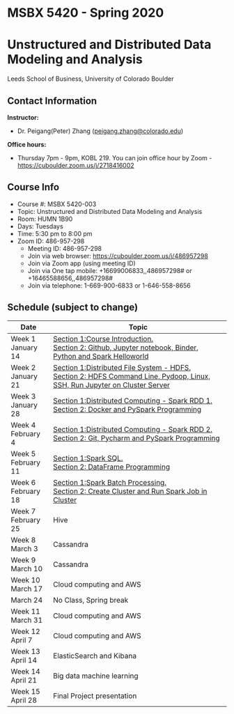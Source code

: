 # MSBX 5420 - Spring 2020
# Unstructured and Distributed Data Modeling and Analysis

Leeds School of Business, University of Colorado Boulder


## Contact Information

**Instructor:**  
- Dr. Peigang(Peter) Zhang (peigang.zhang@colorado.edu)

**Office hours:**  
- Thursday 7pm - 9pm, KOBL 219. You can join office hour by Zoom - https://cuboulder.zoom.us/j/2718416002


## Course Info
- Course #: MSBX 5420-003
- Topic: Unstructured and Distributed Data Modeling and Analysis
- Room: HUMN 1B90
- Days: Tuesdays
- Time: 5:30 pm to 8:00 pm
- Zoom ID: 486-957-298
    - Meeting ID: 486-957-298
    - Join via web browser: https://cuboulder.zoom.us/j/486957298
    - Join via Zoom app (using meeting ID)
    - Join via One tap mobile: +16699006833,,486957298# or +16465588656,,486957298#
    - Join via telephone: 1-669-900-6833 or 1-646-558-8656


## Schedule (subject to change)
|Date          |Topic |
|--------------|------|
|Week 1<br>January 14    |[Section 1:Course Introduction.<br>Section 2: Github, Jupyter notebook, Binder, Python and Spark Helloworld](https://docs.google.com/presentation/d/1YgUwytydpm0fcVUumcvqyZqx2rn--19eWOfEYS0SXsM/edit?usp=sharing)|
|Week 2<br>January 21    |[Section 1:Distributed File System - HDFS.<br>Section 2: HDFS Command Line, Pydoop, Linux, SSH, Run Jupyter on Cluster Server](https://docs.google.com/presentation/d/1CnB19q-2kw5-4yMbd-EFhJeQ16TKxvkSxfq3HPlE1gM/edit?usp=sharing)|
|Week 3<br>January 28    |[Section 1:Distributed Computing - Spark RDD 1.<br>Section 2: Docker and PySpark Programming](https://docs.google.com/presentation/d/1cMuYXSR1_0F_PPBUbFFLuoVlYRY5NirXy0a1zwCAIDQ/edit?usp=sharing)|
|Week 4<br>February 4    |[Section 1:Distributed Computing - Spark RDD 2.<br>Section 2: Git, Pycharm and PySpark Programming](https://docs.google.com/presentation/d/1oCRjm_q7rfQL_FBmxUJWhKQd4nmzTyfUtDAyh-fyOoE/edit?usp=sharing)|
|Week 5<br>February 11   |[Section 1:Spark SQL.<br>Section 2: DataFrame Programming](https://docs.google.com/presentation/d/1MJ8pa66y1v9LyTlGVm_A1eKZVAKOjj63v2Uv0sfGhAA/edit?usp=sharing)|
|Week 6<br>February 18   |[Section 1:Spark Batch Processing.<br>Section 2: Create Cluster and Run Spark Job in Cluster](https://docs.google.com/presentation/d/1wbbyZnojkhnyVtdtub75V2hZuslRbcqyLXHy6ILZE_4/edit?usp=sharing)|
|Week 7<br>February 25   |Hive|
|Week 8<br>March 3       |Cassandra|
|Week 9<br>March 10      |Cassandra|
|Week 10<br>March 17     |Cloud computing and AWS|
|March 24                |No Class, Spring break|
|Week 11<br>March 31       |Cloud computing and AWS|
|Week 12<br>April 7       |Cloud computing and AWS|
|Week 13<br>April 14      |ElasticSearch and Kibana|
|Week 14<br>April 21      |Big data machine learning|
|Week 15<br>April 28      |Final Project presentation|